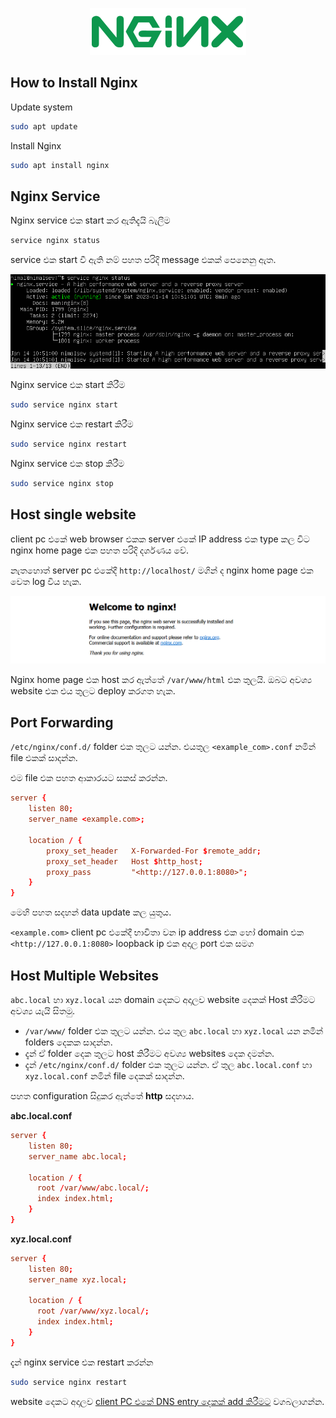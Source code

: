 <p align="center">
  <img src="../images/nginx/nginx_logo_250x75.png" />
</p>

## How to Install Nginx

Update system
```bash
sudo apt update
```

Install Nginx
```bash
sudo apt install nginx
```

## Nginx Service

Nginx service එක start කර ඇතිදැයි බැලීම
```bash
service nginx status
```

service එක start වී ඇති නම් පහත පරිදි message එකක් පෙනෙනු ඇත.

![nginx status](../images/nginx/nginx_status.png)

Nginx service එක start කිරීම
```bash
sudo service nginx start
```

Nginx service එක restart කිරීම
```bash
sudo service nginx restart
```

Nginx service එක stop කිරීම
```bash
sudo service nginx stop
```

## Host single website

client pc එකේ web browser එකක server එකේ IP address එක type කල විට nginx home page එක පහත පරිදි දර්ශණය වේ.

නැතහොත් server pc එකේදී `http://localhost/` මගින් ද nginx home page එක වෙත log විය හැක.

![nginx home page](../images/nginx/nginx_homepage.png)

Nginx home page එක host කර ඇත්තේ `/var/www/html` එක තුලයි. ඔබට අවශ්‍ය website එක එය තුලට deploy කරගත හැක.


## Port Forwarding

`/etc/nginx/conf.d/` folder එක තුලට යන්න. එයතුල `<example_com>.conf` නමින් file එකක් සාදන්න.

එම file එක පහත ආකාරයට සකස් කරන්න.

```conf
server {
    listen 80;
    server_name <example.com>;

    location / {
        proxy_set_header   X-Forwarded-For $remote_addr;
        proxy_set_header   Host $http_host;
        proxy_pass         "<http://127.0.0.1:8080>";
    }
}
```

මෙහි පහත සදහන් data update කල යුතුය.

`<example.com>` client pc එකේදී භාවිතා වන ip address එක හෝ domain එක  \
`<http://127.0.0.1:8080>` loopback ip එක අදාල port එක සමග

## Host Multiple Websites

`abc.local` හා `xyz.local` යන domain දෙකට අදාලව website දෙකක් Host කිරීමට අවශ්‍ය යැයි සිතමු. 

- `/var/www/` folder එක තුලට යන්න. එය තුල `abc.local` හා `xyz.local` යන නමින් folders දෙකක සාදන්න.
- දැන් ඒ folder දෙක තුලට host කිරීමට අවශ්‍ය websites දෙක දමන්න.
- දැන් `/etc/nginx/conf.d/` folder එක තුලට යන්න. ඒ තුල `abc.local.conf` හා `xyz.local.conf` නමින් file දෙකක් සාදන්න.

පහත configuration සිදුකර ඇත්තේ **http** සදහාය. 

**abc.local.conf** 
```conf
server {
    listen 80;
    server_name abc.local;

    location / {
      root /var/www/abc.local/;
      index index.html;
    }
}
```

**xyz.local.conf**
```conf
server {
    listen 80;
    server_name xyz.local;

    location / {
      root /var/www/xyz.local/;
      index index.html;
    }
}
```

දැන් nginx service එක restart කරන්න
```bash
sudo service nginx restart
```

website දෙකට අදාලව [client PC එකේ DNS entry දෙකක් add කිරීමට](setup_gitea.md/#client-pc-එකට-dns-entry-එකක්-add-කිරීම) වගබලාගන්න. 
